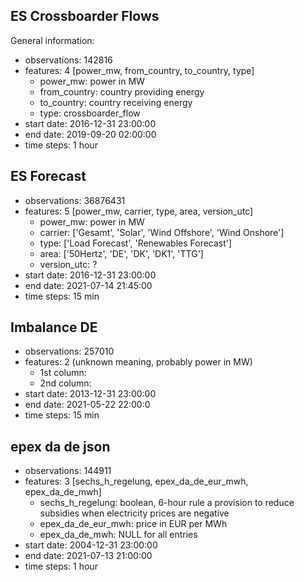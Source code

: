 ## ES Crossboarder Flows

General information:

* observations: 142816
* features: 4 [power_mw, from_country, to_country, type]
    * power_mw: power in MW
    * from_country: country providing energy
    * to_country: country receiving energy
    * type: crossboarder_flow
* start date: 2016-12-31 23:00:00
* end date: 2019-09-20 02:00:00
* time steps: 1 hour

## ES Forecast

* observations: 36876431
* features: 5 [power_mw, carrier, type, area, version_utc]
    * power_mw: power in MW
    * carrier: ['Gesamt', 'Solar', 'Wind Offshore', 'Wind Onshore']
    * type: ['Load Forecast', 'Renewables Forecast']
    * area: ['50Hertz', 'DE', 'DK', 'DK1', 'TTG']
    * version_utc: ?
* start date: 2016-12-31 23:00:00
* end date: 2021-07-14 21:45:00
* time steps: 15 min

## Imbalance DE

* observations: 257010
* features: 2 (unknown meaning, probably power in MW)
    * 1st column:
    * 2nd column: 
* start date: 2013-12-31 23:00:00
* end date: 2021-05-22 22:00:0
* time steps: 15 min

## epex da de json

* observations: 144911
* features: 3 [sechs_h_regelung, epex_da_de_eur_mwh, epex_da_de_mwh]
    * sechs_h_regelung: boolean, 6-hour rule a provision to reduce subsidies when electricity prices are negative
    * epex_da_de_eur_mwh: price in EUR per MWh
    * epex_da_de_mwh: NULL for all entries
* start date: 2004-12-31 23:00:00
* end date: 2021-07-13 21:00:00
* time steps: 1 hour